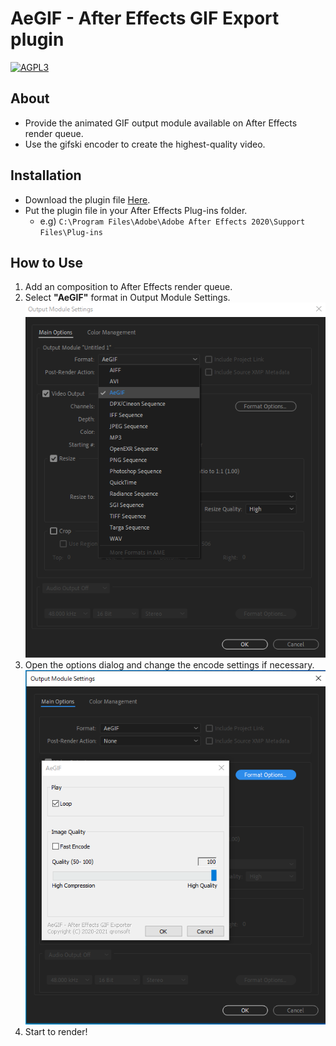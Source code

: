 # AeGIF - After Effects GIF Export plugin
[![AGPL3](
https://img.shields.io/badge/license-AGPL3-blue.svg?style=flat
)](LICENSE)

## About
- Provide the animated GIF output module available on After Effects render queue.
- Use the gifski encoder to create the highest-quality video.

## Installation
- Download the plugin file [Here](
https://github.com/qronsoft/aegif/releases/download/v0.0.1/aegif.aex
).
- Put the plugin file in your After Effects Plug-ins folder.
  - e.g) `C:\Program Files\Adobe\Adobe After Effects 2020\Support Files\Plug-ins`

## How to Use
1. Add an composition to After Effects render queue.
1. Select **"AeGIF"** format in Output Module Settings.
![output_module_settings](docs/img/output_module_settings.png)
1. Open the options dialog and change the encode settings if necessary.
![output_options](docs/img/output_options.png)
1.  Start to render!
